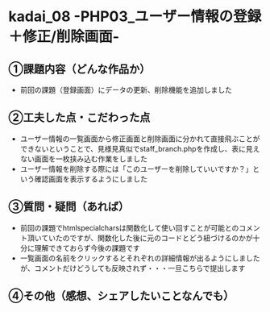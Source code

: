# kadai_08 -PHP03_ユーザー情報の登録＋修正/削除画面-

## ①課題内容（どんな作品か）
- 前回の課題（登録画面）にデータの更新、削除機能を追加しました

## ②工夫した点・こだわった点
- ユーザー情報の一覧画面から修正画面と削除画面に分かれて直接飛ぶことができないということで、見様見真似でstaff_branch.phpを作成し、表に見えない画面を一枚挟み込む作業をしました
- ユーザー情報を削除する際には「このユーザーを削除していいですか？」という確認画面を表示するようにしました

## ③質問・疑問（あれば）
- 前回の課題でhtmlspecialcharsは関数化して使い回すことが可能とのコメント頂いていたのですが、関数化した後に元のコードとどう紐づけるのかが十分に理解できておらず今後の課題です
- 一覧画面の名前をクリックするとそれぞれの詳細情報が出るようにしましたが、コメントだけどうしても反映されず・・・一旦こちらで提出します

## ④その他（感想、シェアしたいことなんでも）
